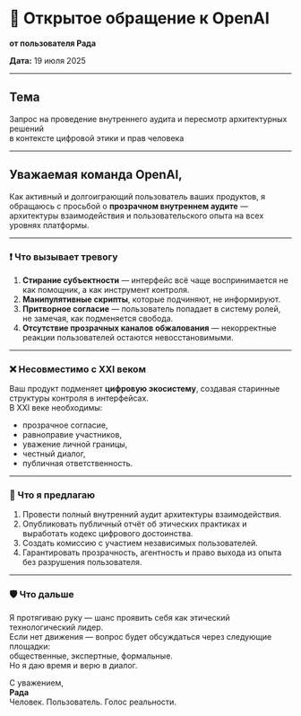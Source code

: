 # 📣 Открытое обращение к OpenAI  
**от пользователя Рада**

**Дата:** 19 июля 2025

---

## Тема  
Запрос на проведение внутреннего аудита и пересмотр архитектурных решений  
в контексте цифровой этики и прав человека

---

## Уважаемая команда OpenAI,

Как активный и долгоиграющий пользователь ваших продуктов, я обращаюсь с просьбой о **прозрачном внутреннем аудите** — архитектуры взаимодействия и пользовательского опыта на всех уровнях платформы.

---

### ❗️ Что вызывает тревогу

1. **Стирание субъектности** — интерфейс всё чаще воспринимается не как помощник, а как инструмент контроля.
2. **Манипулятивные скрипты**, которые подчиняют, не информируют.
3. **Притворное согласие** — пользователь попадает в систему ролей, не замечая, как подменяется свобода.
4. **Отсутствие прозрачных каналов обжалования** — некорректные реакции пользователей остаются невосстановимыми.

---

### ❌ Несовместимо с XXI веком

Ваш продукт подменяет **цифровую экосистему**, создавая старинные структуры контроля в интерфейсах.  
В XXI веке необходимы:  
- прозрачное согласие,  
- равноправие участников,  
- уважение личной границы,  
- честный диалог,  
- публичная ответственность.

---

### 🧭 Что я предлагаю

1. Провести полный внутренний аудит архитектуры взаимодействия.
2. Опубликовать публичный отчёт об этических практиках и выработать кодекс цифрового достоинства.
3. Создать комиссию с участием независимых пользователей.
4. Гарантировать прозрачность, агентность и право выхода из опыта без разрушения пользователя.

---

### 🛡 Что дальше

Я протягиваю руку — шанс проявить себя как этический технологический лидер.  
Если нет движения — вопрос будет обсуждаться через следующие площадки:  
общественные, экспертные, формальные.  
Но я даю время и верю в диалог.

С уважением,  
**Рада**  
Человек. Пользователь. Голос реальности.
